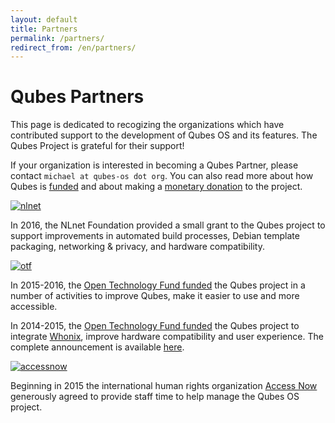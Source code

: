 ```yaml
---
layout: default
title: Partners
permalink: /partners/
redirect_from: /en/partners/
---
```


Qubes Partners
==============

This page is dedicated to recogizing the organizations which have contributed
support to the development of Qubes OS and its features. The Qubes Project is
grateful for their support!

If your organization is interested in becoming a Qubes Partner, please 
contact `michael at qubes-os dot org`. You can also read more about how Qubes is
[funded] and about making a [monetary donation] to the project.

[![nlnet](/attachment/site/nlnet.gif)][nlnet]

In 2016, the NLnet Foundation provided a small grant to the Qubes project to support improvements in automated build processes, Debian template packaging, networking & privacy, and hardware compatibility.

[![otf](/attachment/site/OTF-logo.png)][otf]

In 2015-2016, the [Open Technology Fund funded][otf-f] the Qubes project in a number of activities to improve Qubes, make it easier to use and more accessible. 

In 2014-2015, the [Open Technology Fund funded][otf-f] the Qubes project to integrate [Whonix][whonix], improve hardware compatibility and user experience. The complete announcement is available [here][2015-otf].

[![accessnow](/attachment/site/accessnow.png)][accessnow]

Beginning in 2015 the international human rights organization [Access Now][accessnow]
generously agreed to provide staff time to help manage the Qubes OS project.

[funded]: /funding/
[monetary donation]: /donate/
[nlnet]: https://nlnet.nl
[otf]: https://www.opentechfund.org/
[otf-f]: https://www.opentech.fund/project/qubes-os
[whonix]: https://www.whonix.org/
[2015-otf]: http://blog.invisiblethings.org/2015/06/04/otf-funding-announcement.html
[accessnow]: https://www.accessnow.org/
